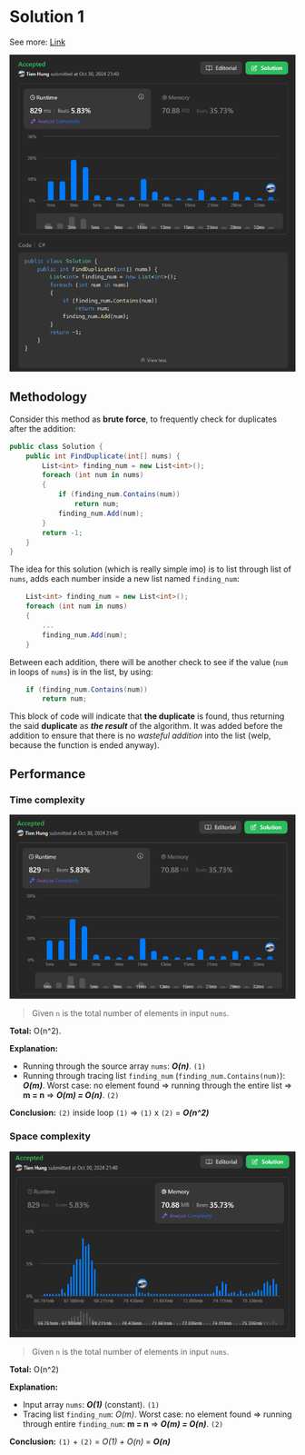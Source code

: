 # Solution 1

See more: [Link](https://leetcode.com/problems/find-the-duplicate-number/submissions/1438259566/)

![submission](./result.PNG "Submission result")

## Methodology

Consider this method as **brute force**, to frequently check for duplicates after the addition:

```cs
public class Solution {
    public int FindDuplicate(int[] nums) {
        List<int> finding_num = new List<int>();
        foreach (int num in nums)
        {
            if (finding_num.Contains(num))
                return num;
            finding_num.Add(num);
        }
        return -1;
    }
}
```

The idea for this solution (which is really simple imo) is to list through list of `nums`, adds each number inside a new list named `finding_num`:

```cs
	List<int> finding_num = new List<int>();
	foreach (int num in nums)
	{
		...
		finding_num.Add(num);
	}
```

Between each addition, there will be another check to see if the value (`num` in loops of `nums`) is in the list, by using:

```cs
	if (finding_num.Contains(num))
		return num;
```

This block of code will indicate that **the duplicate** is found, thus returning the said **duplicate** as ***the result*** of the algorithm. It was added before the addition to ensure that there is no *wasteful addition* into the list (welp, because the function is ended anyway).

## Performance
### Time complexity

![speed](./speed.PNG "Time complexity")
> Given `n` is the total number of elements in input `nums`.

**Total:** O(n^2).

**Explanation:**
- Running through the source array `nums`: ***O(n)***. `(1)`
- Running through tracing list `finding_num` (`finding_num.Contains(num)`): ***O(m)***. 
Worst case: no element found => running through the entire list => **m = n** => ***O(m) = O(n)***. `(2)`

**Conclusion:** `(2)` inside loop `(1)` => `(1)` x `(2)` = ***O(n^2)***

### Space complexity

![memory](./memory.PNG "Space complexity")
> Given `n` is the total number of elements in input `nums`.

**Total:** O(n^2)

**Explanation:**
- Input array `nums`: ***O(1)*** (constant). `(1)`
- Tracing list `finding_num`: *O(m)*. 
Worst case: no element found => running through entire `finding_num`: **m = n** => ***O(m) = O(n)***. `(2)`

**Conclusion:** `(1)` + `(2)` = *O(1) + O(n)* = ***O(n)***